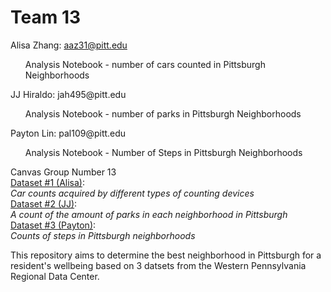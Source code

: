 # Team 13
Alisa Zhang: aaz31@pitt.edu <br>
<ul>Analysis Notebook - number of cars counted in Pittsburgh Neighborhoods<br></ul>
JJ Hiraldo: jah495@pitt.edu<br>
<ul>Analysis Notebook - number of parks in Pittsburgh Neighborhoods <br></ul>
Payton Lin: pal109@pitt.edu<br>
<ul>Analysis Notebook - Number of Steps in Pittsburgh Neighborhoods<br></ul>

Canvas Group Number 13<br>
[Dataset #1 (Alisa)](https://data.wprdc.org/dataset/traffic-count-data-city-of-pittsburgh): <br>
_Car counts acquired by different types of counting devices_<br>
[Dataset #2 (JJ)](https://data.wprdc.org/dataset/parks):<br>
_A count of the amount of parks in each neighborhood in Pittsburgh_<br>
[Dataset #3 (Payton)](https://data.wprdc.org/dataset/city-steps):<br>
_Counts of steps in Pittsburgh neighborhoods_<br>

This repository aims to determine the best neighborhood in Pittsburgh for a resident's wellbeing based on 3 datsets from the Western Pennsylvania Regional Data Center. 
